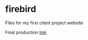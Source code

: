 # firebird
Files for my first client project website

Final production [link](http://firebirdmovingarts.com)
